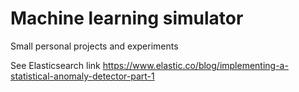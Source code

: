 # Machine learning simulator
Small personal projects and experiments

See Elasticsearch link https://www.elastic.co/blog/implementing-a-statistical-anomaly-detector-part-1

